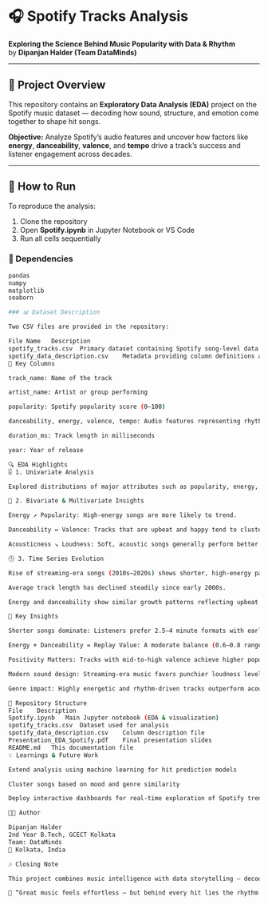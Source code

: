 # 🎧 Spotify Tracks Analysis  

**Exploring the Science Behind Music Popularity with Data & Rhythm**  
by **Dipanjan Halder (Team DataMinds)**  

---

## 🧭 Project Overview  

This repository contains an **Exploratory Data Analysis (EDA)** project on the Spotify music dataset — decoding how sound, structure, and emotion come together to shape hit songs.  

**Objective:** Analyze Spotify’s audio features and uncover how factors like **energy**, **danceability**, **valence**, and **tempo** drive a track’s success and listener engagement across decades.  

---

## 🚀 How to Run  

To reproduce the analysis:  
1. Clone the repository  
2. Open **Spotify.ipynb** in Jupyter Notebook or VS Code  
3. Run all cells sequentially  

### 🔧 Dependencies  
```bash
pandas  
numpy  
matplotlib  
seaborn

### 📊 Dataset Description

Two CSV files are provided in the repository:

File Name	Description
spotify_tracks.csv	Primary dataset containing Spotify song-level data (track, artist, popularity, and audio features).
spotify_data_description.csv	Metadata providing column definitions and types.
🎼 Key Columns

track_name: Name of the track

artist_name: Artist or group performing

popularity: Spotify popularity score (0–100)

danceability, energy, valence, tempo: Audio features representing rhythm, intensity, and emotion

duration_ms: Track length in milliseconds

year: Year of release

🔍 EDA Highlights
🎚️ 1. Univariate Analysis

Explored distributions of major attributes such as popularity, energy, and danceability to understand dataset balance and feature spread.

🔗 2. Bivariate & Multivariate Insights

Energy ↗ Popularity: High-energy songs are more likely to trend.

Danceability ↔ Valence: Tracks that are upbeat and happy tend to cluster near the top of popularity metrics.

Acousticness ↘ Loudness: Soft, acoustic songs generally perform better in niche categories, not mass hits.

🕓 3. Time Series Evolution

Rise of streaming-era songs (2010s–2020s) shows shorter, high-energy patterns.

Average track length has declined steadily since early 2000s.

Energy and danceability show similar growth patterns reflecting upbeat music trends.

🎯 Key Insights

Shorter songs dominate: Listeners prefer 2.5–4 minute formats with early hooks.

Energy + Danceability = Replay Value: A moderate balance (0.6–0.8 range) keeps songs engaging.

Positivity Matters: Tracks with mid-to-high valence achieve higher popularity.

Modern sound design: Streaming-era music favors punchier loudness levels and digital clarity.

Genre impact: Highly energetic and rhythm-driven tracks outperform acoustic or slow-paced ones.

🧩 Repository Structure
File	Description
Spotify.ipynb	Main Jupyter notebook (EDA & visualization)
spotify_tracks.csv	Dataset used for analysis
spotify_data_description.csv	Column description file
Presentation_EDA_Spotify.pdf	Final presentation slides
README.md	This documentation file
💡 Learnings & Future Work

Extend analysis using machine learning for hit prediction models

Cluster songs based on mood and genre similarity

Deploy interactive dashboards for real-time exploration of Spotify trends

👨‍💻 Author

Dipanjan Halder
2nd Year B.Tech, GCECT Kolkata
Team: DataMinds
📍 Kolkata, India

🎶 Closing Note

This project combines music intelligence with data storytelling — decoding how creativity and analytics harmonize in the modern music era.

💫 “Great music feels effortless — but behind every hit lies the rhythm of data.”
